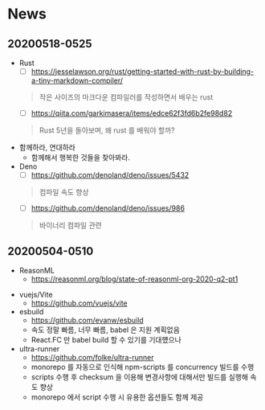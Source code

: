 # News

## 20200518-0525
- Rust
  - [ ] https://jesselawson.org/rust/getting-started-with-rust-by-building-a-tiny-markdown-compiler/
  > 작은 사이즈의 마크다운 컴파일러를 작성하면서 배우는 rust
  - [ ] https://qiita.com/garkimasera/items/edce62f3fd6b2fe98d82
  > Rust 5년을 돌아보며, 왜 rust 를 배워야 할까?
- 함께하라, 연대하라
  - 함께해서 행복한 것들을 찾아봐라.
- Deno
  - [ ] https://github.com/denoland/deno/issues/5432
  > 컴파일 속도 향상
  - [ ] https://github.com/denoland/deno/issues/986
  > 바이너리 컴파일 관련

## 20200504-0510

- ReasonML
  - https://reasonml.org/blog/state-of-reasonml-org-2020-q2-pt1
    >
- vuejs/Vite
  - https://github.com/vuejs/vite
- esbuild
  - https://github.com/evanw/esbuild
  - 속도 정말 빠름, 너무 빠름, babel 은 지원 계획없음
  - React.FC 만 babel build 할 수 있기를 기대헀으나
- ultra-runner
  - https://github.com/folke/ultra-runner
  - monorepo 를 자동으로 인식해 npm-scripts 를 concurrency 빌드를 수행
  - scripts 수행 후 checksum 을 이용해 변경사항에 대해서만 빌드를 실행해 속도 향상
  - monorepo 에서 script 수행 시 유용한 옵션들도 함께 제공
